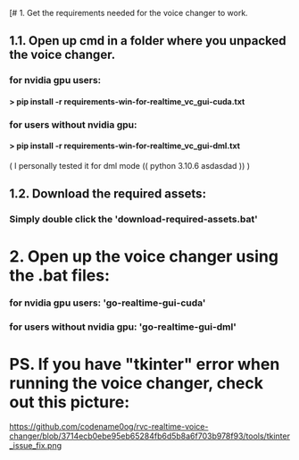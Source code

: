 [# 1. Get the requirements needed for the voice changer to work.
## 1.1. Open up cmd in a folder where you unpacked the voice changer.
### for nvidia gpu users:

#### > pip install -r requirements-win-for-realtime_vc_gui-cuda.txt

### for users without nvidia gpu:
#### > pip install -r requirements-win-for-realtime_vc_gui-dml.txt

( I personally tested it for dml mode (( python 3.10.6 asdasdad )) )

## 1.2. Download the required assets:
### Simply double click the 'download-required-assets.bat'

# 2. Open up the voice changer using the .bat files:

### for nvidia gpu users: 'go-realtime-gui-cuda'

### for users without nvidia gpu: 'go-realtime-gui-dml'


# PS. If you have "tkinter" error when running the voice changer, check out this picture:
https://github.com/codename0og/rvc-realtime-voice-changer/blob/3714ecb0ebe95eb65284fb6d5b8a6f703b978f93/tools/tkinter_issue_fix.png
